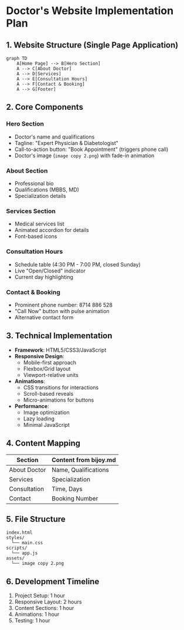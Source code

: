 # Doctor's Website Implementation Plan

## 1. Website Structure (Single Page Application)
```mermaid
graph TD
    A[Home Page] --> B[Hero Section]
    A --> C[About Doctor]
    A --> D[Services]
    A --> E[Consultation Hours]
    A --> F[Contact & Booking]
    A --> G[Footer]
```

## 2. Core Components
### Hero Section
- Doctor's name and qualifications
- Tagline: "Expert Physician & Diabetologist"
- Call-to-action button: "Book Appointment" (triggers phone call)
- Doctor's image (`image copy 2.png`) with fade-in animation

### About Section
- Professional bio
- Qualifications (MBBS, MD)
- Specialization details

### Services Section
- Medical services list
- Animated accordion for details
- Font-based icons

### Consultation Hours
- Schedule table (4:30 PM - 7:00 PM, closed Sunday)
- Live "Open/Closed" indicator
- Current day highlighting

### Contact & Booking
- Prominent phone number: 8714 886 528
- "Call Now" button with pulse animation
- Alternative contact form

## 3. Technical Implementation
- **Framework**: HTML5/CSS3/JavaScript
- **Responsive Design**:
  - Mobile-first approach
  - Flexbox/Grid layout
  - Viewport-relative units
- **Animations**:
  - CSS transitions for interactions
  - Scroll-based reveals
  - Micro-animations for buttons
- **Performance**:
  - Image optimization
  - Lazy loading
  - Minimal JavaScript

## 4. Content Mapping
| Section        | Content from bijoy.md            |
|----------------|----------------------------------|
| About Doctor   | Name, Qualifications             |
| Services       | Specialization                   |
| Consultation   | Time, Days                       |
| Contact        | Booking Number                   |

## 5. File Structure
```
index.html
styles/
  └── main.css
scripts/
  └── app.js
assets/
  └── image copy 2.png
```

## 6. Development Timeline
1. Project Setup: 1 hour
2. Responsive Layout: 2 hours
3. Content Sections: 1 hour
4. Animations: 1 hour
5. Testing: 1 hour
